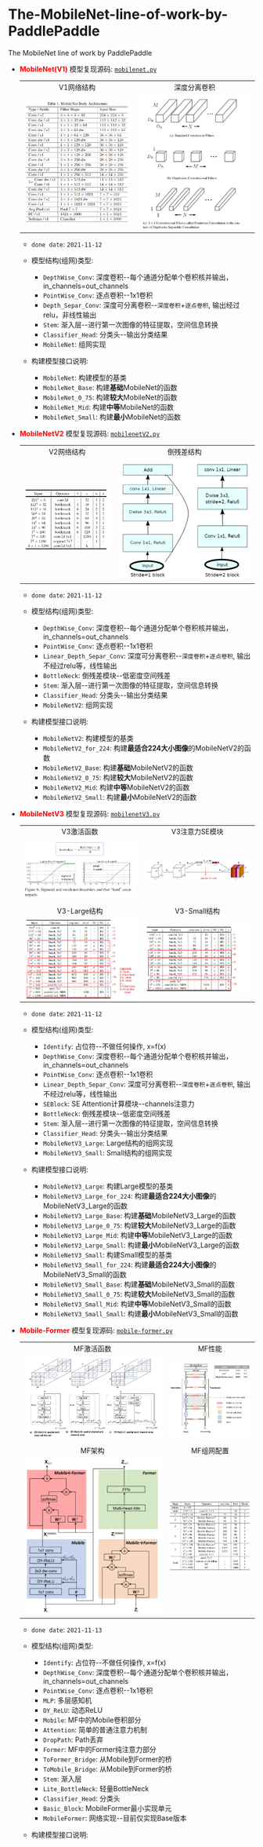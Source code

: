 # The-MobileNet-line-of-work-by-PaddlePaddle
The MobileNet line of work by PaddlePaddle

- **<font color="red">MobileNet(V1)</font>** 模型复现源码: <a href="./mobilenet.py">`mobilenet.py`</a>
    <table>
        <tr>
            <td align="center">V1网络结构</td>
            <td align="center">深度分离卷积</td>
        </tr>
        <tr>
            <td align="center"><img src="./images/v1_config.png" border=0></td>
            <td align="center"><img src="./images/v1_dp_conv.png" border=0></td>
        </tr>
    </table>
    
    - `done date`: `2021-11-12`
    - 模型结构(组网)类型:
    
        - `DepthWise_Conv`: 深度卷积--每个通道分配单个卷积核并输出，in_channels=out_channels
        - `PointWise_Conv`: 逐点卷积--1x1卷积
        - `Depth_Separ_Conv`: 深度可分离卷积--`深度卷积`+`逐点卷积`, 输出经过relu，非线性输出
        - `Stem`: 渐入层--进行第一次图像的特征提取，空间信息转换
        - `Classifier_Head`: 分类头--输出分类结果
        - `MobileNet`: 组网实现

    - 构建模型接口说明:
 
        - `MobileNet`: 构建模型的基类
        - `MobileNet_Base`: 构建**基础**MobileNet的函数
        - `MobileNet_0_75`: 构建**较大**MobileNet的函数
        - `MobileNet_Mid`: 构建**中等**MobileNet的函数
        - `MobileNet_Small`: 构建**最小**MobileNet的函数

- **<font color="red">MobileNetV2</font>** 模型复现源码: <a href="./mobilenetV2.py">`mobilenetV2.py`</a>
    <table>
        <tr>
            <td align="center">V2网络结构</td>
            <td align="center">倒残差结构</td>
        </tr>
        <tr>
            <td align="center"><img src="./images/v2_config.png" border=0></td>
            <td align="center"><img src="./images/v2_res.png" border=0></td>
        </tr>
    </table>
    
    - `done date`: `2021-11-12`
    - 模型结构(组网)类型:
    
        - `DepthWise_Conv`: 深度卷积--每个通道分配单个卷积核并输出，in_channels=out_channels
        - `PointWise_Conv`: 逐点卷积--1x1卷积
        - `Linear_Depth_Separ_Conv`: 深度可分离卷积--`深度卷积`+`逐点卷积`, 输出不经过relu等，线性输出
        - `BottleNeck`: 倒残差模块--低密度空间残差
        - `Stem`: 渐入层--进行第一次图像的特征提取，空间信息转换
        - `Classifier_Head`: 分类头--输出分类结果
        - `MobileNetV2`: 组网实现
    
    - 构建模型接口说明:
 
        - `MobileNetV2`: 构建模型的基类
        - `MobileNetV2_for_224`: 构建**最适合224大小图像**的MobileNetV2的函数
        - `MobileNetV2_Base`: 构建**基础**MobileNetV2的函数
        - `MobileNetV2_0_75`: 构建**较大**MobileNetV2的函数
        - `MobileNetV2_Mid`: 构建**中等**MobileNetV2的函数
        - `MobileNetV2_Small`: 构建**最小**MobileNetV2的函数

- **<font color="red">MobileNetV3</font>** 模型复现源码: <a href="./mobilenetV3.py">`mobilenetV3.py`</a>
    <table>
        <tr>
            <td align="center">V3激活函数</td>
            <td align="center">V3注意力SE模块</td>
        </tr>
        <tr>
            <td align="center"><img src="./images/v3_act.png" border=0></td>
            <td align="center"><img src="./images/se_attention.png" border=0></td>
        </tr>
    <tr>
            <td align="center">V3-Large结构</td>
            <td align="center">V3-Small结构</td>
        </tr>
        <tr>
            <td align="center"><img src="./images/v3_large_config.png" border=0></td>
            <td align="center"><img src="./images/v3_small_config.png" border=0></td>
        </tr>
    </table>
    
    - `done date`: `2021-11-12`
    - 模型结构(组网)类型:
    
        - `Identify`: 占位符--不做任何操作, x=f(x)
        - `DepthWise_Conv`: 深度卷积--每个通道分配单个卷积核并输出，in_channels=out_channels
        - `PointWise_Conv`: 逐点卷积--1x1卷积
        - `Linear_Depth_Separ_Conv`: 深度可分离卷积--`深度卷积`+`逐点卷积`, 输出不经过relu等，线性输出
        - `SEBlock`: SE Attention计算模块--channels注意力
        - `BottleNeck`: 倒残差模块--低密度空间残差
        - `Stem`: 渐入层--进行第一次图像的特征提取，空间信息转换
        - `Classifier_Head`: 分类头--输出分类结果
        - `MobileNetV3_Large`: Large结构的组网实现
        - `MobileNetV3_Small`: Small结构的组网实现
    
    - 构建模型接口说明:
 
        - `MobileNetV3_Large`: 构建Large模型的基类
        - `MobileNetV3_Large_for_224`: 构建**最适合224大小图像**的MobileNetV3_Large的函数
        - `MobileNetV3_Large_Base`: 构建**基础**MobileNetV3_Large的函数
        - `MobileNetV3_Large_0_75`: 构建**较大**MobileNetV3_Large的函数
        - `MobileNetV3_Large_Mid`: 构建**中等**MobileNetV3_Large的函数
        - `MobileNetV3_Large_Small`: 构建**最小**MobileNetV3_Large的函数
        - `MobileNetV3_Small`: 构建Small模型的基类
        - `MobileNetV3_Small_for_224`: 构建**最适合224大小图像**的MobileNetV3_Small的函数
        - `MobileNetV3_Small_Base`: 构建**基础**MobileNetV3_Small的函数
        - `MobileNetV3_Small_0_75`: 构建**较大**MobileNetV3_Small的函数
        - `MobileNetV3_Small_Mid`: 构建**中等**MobileNetV3_Small的函数
        - `MobileNetV3_Small_Small`: 构建**最小**MobileNetV3_Small的函数

- **<font color="red">Mobile-Former</font>** 模型复现源码: <a href="./mobilenet.py">`mobile-former.py`</a>
    <table>
        <tr>
            <td align="center">MF激活函数</td>
            <td align="center">MF性能</td>
        </tr>
        <tr>
            <td align="center"><img src="./images/mf_dy_relu.png" border=0></td>
            <td align="center"><img src="./images/mf_performance.png" border=0></td>
        </tr>
    <tr>
            <td align="center">MF架构</td>
            <td align="center">MF组网配置</td>
        </tr>
        <tr>
            <td align="center"><img src="./images/mf_arch.png" border=0></td>
            <td align="center"><img src="./images/mf_config.png" border=0></td>
        </tr>
    </table>

    - `done date`: `2021-11-13`
    - 模型结构(组网)类型:
    
        - `Identify`: 占位符--不做任何操作, x=f(x)
        - `DepthWise_Conv`: 深度卷积--每个通道分配单个卷积核并输出，in_channels=out_channels
        - `PointWise_Conv`: 逐点卷积--1x1卷积
        - `MLP`: 多层感知机
        - `DY_ReLU`: 动态ReLU
        - `Mobile`: MF中的Mobile卷积部分
        - `Attention`: 简单的普通注意力机制
        - `DropPath`: Path丢弃
        - `Former`: MF中的Former纯注意力部分
        - `ToFormer_Bridge`: 从Mobile到Former的桥
        - `ToMobile_Bridge`: 从Mobile到Former的桥
        - `Stem`: 渐入层
        - `Lite_BottleNeck`: 轻量BottleNeck
        - `Classifier_Head`: 分类头
        - `Basic_Block`: MobileFormer最小实现单元
        - `MobileFormer`: 网络实现--目前仅实现Base版本
    
    - 构建模型接口说明:


